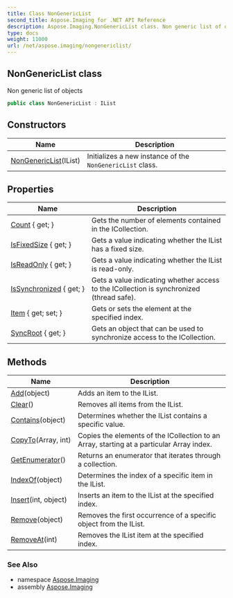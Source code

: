 ```yaml
---
title: Class NonGenericList
second_title: Aspose.Imaging for .NET API Reference
description: Aspose.Imaging.NonGenericList class. Non generic list of objects
type: docs
weight: 11000
url: /net/aspose.imaging/nongenericlist/
---
```

## NonGenericList class

Non generic list of objects

```csharp
public class NonGenericList : IList
```

## Constructors

| Name | Description |
| --- | --- |
| [NonGenericList](nongenericlist/)(IList) | Initializes a new instance of the `NonGenericList` class. |

## Properties

| Name | Description |
| --- | --- |
| [Count](../../aspose.imaging/nongenericlist/count/) { get; } | Gets the number of elements contained in the ICollection. |
| [IsFixedSize](../../aspose.imaging/nongenericlist/isfixedsize/) { get; } | Gets a value indicating whether the IList has a fixed size. |
| [IsReadOnly](../../aspose.imaging/nongenericlist/isreadonly/) { get; } | Gets a value indicating whether the IList is read-only. |
| [IsSynchronized](../../aspose.imaging/nongenericlist/issynchronized/) { get; } | Gets a value indicating whether access to the ICollection is synchronized (thread safe). |
| [Item](../../aspose.imaging/nongenericlist/item/) { get; set; } | Gets or sets the element at the specified index. |
| [SyncRoot](../../aspose.imaging/nongenericlist/syncroot/) { get; } | Gets an object that can be used to synchronize access to the ICollection. |

## Methods

| Name | Description |
| --- | --- |
| [Add](../../aspose.imaging/nongenericlist/add/)(object) | Adds an item to the IList. |
| [Clear](../../aspose.imaging/nongenericlist/clear/)() | Removes all items from the IList. |
| [Contains](../../aspose.imaging/nongenericlist/contains/)(object) | Determines whether the IList contains a specific value. |
| [CopyTo](../../aspose.imaging/nongenericlist/copyto/)(Array, int) | Copies the elements of the ICollection to an Array, starting at a particular Array index. |
| [GetEnumerator](../../aspose.imaging/nongenericlist/getenumerator/)() | Returns an enumerator that iterates through a collection. |
| [IndexOf](../../aspose.imaging/nongenericlist/indexof/)(object) | Determines the index of a specific item in the IList. |
| [Insert](../../aspose.imaging/nongenericlist/insert/)(int, object) | Inserts an item to the IList at the specified index. |
| [Remove](../../aspose.imaging/nongenericlist/remove/)(object) | Removes the first occurrence of a specific object from the IList. |
| [RemoveAt](../../aspose.imaging/nongenericlist/removeat/)(int) | Removes the IList item at the specified index. |

### See Also

* namespace [Aspose.Imaging](../../aspose.imaging/)
* assembly [Aspose.Imaging](../../)


